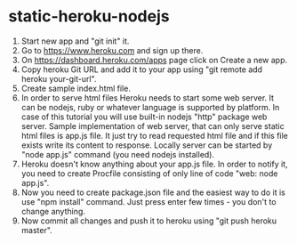 static-heroku-nodejs
====================

1) Start new app and "git init" it.
2) Go to https://www.heroku.com and sign up there.
3) On https://dashboard.heroku.com/apps page click on Create a new app.
4) Copy heroku Git URL and add it to your app using "git remote add heroku your-git-url".
5) Create sample index.html file.
6) In order to serve html files Heroku needs to start some web server.
It can be nodejs, ruby or whatever language is supported by platform.
In case of this tutorial you will use built-in nodejs "http" package web server.
Sample implementation of web server, that can only serve static html files is app.js file.
It just try to read requested html file and if this file exists write its content to response.
Locally server can be started by "node app.js" command (you need nodejs installed).
7) Heroku doesn't know anything about your app.js file. In order to notify it, you need to create Procfile consisting of only line of code
"web: node app.js".
8) Now you need to create package.json file and the easiest way to do it is use "npm install" command.
Just press enter few times - you don't to change anything.
9) Now commit all changes and push it to heroku using "git push heroku master".